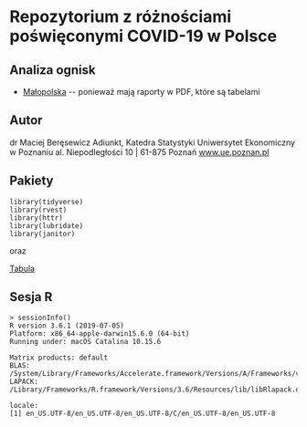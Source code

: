 # Repozytorium z różnościami poświęconymi COVID-19 w Polsce

## Analiza ognisk 

+ [Małopolska](notebooks/1-malopolska.Rmd) -- ponieważ mają raporty w PDF, które są tabelami


## Autor

dr Maciej Beręsewicz
Adiunkt, Katedra Statystyki
Uniwersytet Ekonomiczny w Poznaniu
al. Niepodległości 10 | 61-875 Poznań
www.ue.poznan.pl    

## Pakiety

```
library(tidyverse)
library(rvest)
library(httr)
library(lubridate)
library(janitor)
```
oraz

[Tabula](https://github.com/tabulapdf/tabula)

## Sesja R

```
> sessionInfo()
R version 3.6.1 (2019-07-05)
Platform: x86_64-apple-darwin15.6.0 (64-bit)
Running under: macOS Catalina 10.15.6

Matrix products: default
BLAS:   /System/Library/Frameworks/Accelerate.framework/Versions/A/Frameworks/vecLib.framework/Versions/A/libBLAS.dylib
LAPACK: /Library/Frameworks/R.framework/Versions/3.6/Resources/lib/libRlapack.dylib

locale:
[1] en_US.UTF-8/en_US.UTF-8/en_US.UTF-8/C/en_US.UTF-8/en_US.UTF-8
```

